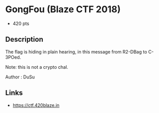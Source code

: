 # GongFou (Blaze CTF 2018)
* 420 pts

## Description
>>>
The flag is hiding in plain hearing, in this message from R2-DBag to C-3POed.

Note: this is not a crypto chal.

Author : DuSu
>>>

## Links
* https://ctf.420blaze.in
